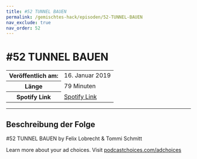 ```yaml
---
title: #52 TUNNEL BAUEN
permalink: /gemischtes-hack/episoden/52-TUNNEL-BAUEN
nav_exclude: true
nav_order: 52
---
```


# #52 TUNNEL BAUEN
<table class="resp-table dcf-table dcf-table-responsive dcf-table-bordered dcf-table-striped dcf-w-100%">
                    <tbody>
                        <tr>
                            <th scope="row">Veröffentlich am:</th>
                            <td data-label="Veröffentlich am:">16. Januar 2019</td>
                        </tr>
                        <tr>
                            <th scope="row">Länge </th>
                            <td data-label="Länge ">79 Minuten</td>
                        </tr><tr>
                                <th scope="row">Spotify Link</th>
                                <td data-label="Spotify Link"><a href="https://open.spotify.com/episode/53RXNse6um1UakkVAdoXFZ">Spotify Link</a></td>
                            </tr></tbody>
                </table>

***

## Beschreibung der Folge

<div>
<p>#52 TUNNEL BAUEN by Felix Lobrecht &amp; Tommi Schmitt</p><p> </p><p>Learn more about your ad choices. Visit <a href="https://podcastchoices.com/adchoices">podcastchoices.com/adchoices</a></p>  
</div>


